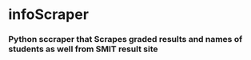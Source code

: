 # infoScraper

<h3>Python sccraper that Scrapes graded results and names of students as well from SMIT result site</h3>
